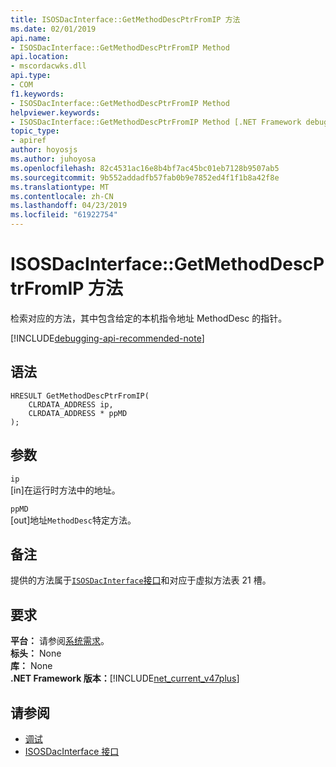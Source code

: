 ```yaml
---
title: ISOSDacInterface::GetMethodDescPtrFromIP 方法
ms.date: 02/01/2019
api.name:
- ISOSDacInterface::GetMethodDescPtrFromIP Method
api.location:
- mscordacwks.dll
api.type:
- COM
f1.keywords:
- ISOSDacInterface::GetMethodDescPtrFromIP Method
helpviewer.keywords:
- ISOSDacInterface::GetMethodDescPtrFromIP Method [.NET Framework debugging]
topic_type:
- apiref
author: hoyosjs
ms.author: juhoyosa
ms.openlocfilehash: 82c4531ac16e8b4bf7ac45bc01eb7128b9507ab5
ms.sourcegitcommit: 9b552addadfb57fab0b9e7852ed4f1f1b8a42f8e
ms.translationtype: MT
ms.contentlocale: zh-CN
ms.lasthandoff: 04/23/2019
ms.locfileid: "61922754"
---
```

# <a name="isosdacinterfacegetmethoddescptrfromip-method"></a>ISOSDacInterface::GetMethodDescPtrFromIP 方法

检索对应的方法，其中包含给定的本机指令地址 MethodDesc 的指针。

[!INCLUDE[debugging-api-recommended-note](../../../../includes/debugging-api-recommended-note.md)]

## <a name="syntax"></a>语法

```
HRESULT GetMethodDescPtrFromIP(
    CLRDATA_ADDRESS ip,
    CLRDATA_ADDRESS * ppMD
);
```

## <a name="parameters"></a>参数

`ip`\
[in]在运行时方法中的地址。

`ppMD`\
[out]地址`MethodDesc`特定方法。

## <a name="remarks"></a>备注

提供的方法属于[`ISOSDacInterface`接口](isosdacinterface-interface.md)和对应于虚拟方法表 21 槽。

## <a name="requirements"></a>要求

**平台：** 请参阅[系统需求](../../../../docs/framework/get-started/system-requirements.md)。  
**标头：** None  
**库：** None  
**.NET Framework 版本：**[!INCLUDE[net_current_v47plus](../../../../includes/net-current-v47plus.md)]  

## <a name="see-also"></a>请参阅

- [调试](index.md)
- [ISOSDacInterface 接口](isosdacinterface-interface.md)